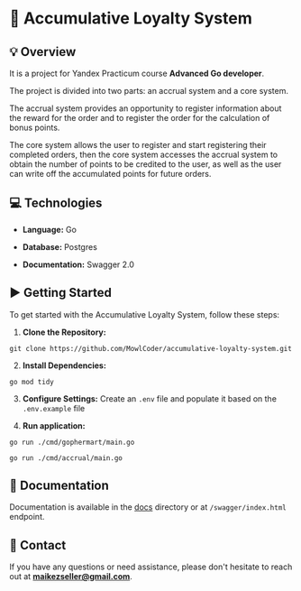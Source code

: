 # 🎁 Accumulative Loyalty System

## 💡 Overview

It is a project for Yandex Practicum course **Advanced Go developer**.

The project is divided into two parts: an accrual system and a core system.

The accrual system provides an opportunity to register information about the reward for the order and to register the order for the calculation of bonus points.

The core system allows the user to register and start registering their completed orders, then the core system accesses the accrual system to obtain the number of points to be credited to the user, as well as the user can write off the accumulated points for future orders.
## 💻 Technologies

- **Language:** Go

- **Database:** Postgres

- **Documentation:** Swagger 2.0

## ▶️ Getting Started

To get started with the Accumulative Loyalty System, follow these steps:

1. **Clone the Repository:**
```shell
git clone https://github.com/MowlCoder/accumulative-loyalty-system.git
```

2. **Install Dependencies:**
```shell
go mod tidy
```

3. **Configure Settings:** Create an `.env` file and populate it based on the `.env.example` file

4. **Run application:**
```shell
go run ./cmd/gophermart/main.go
```
```shell
go run ./cmd/accrual/main.go
```

## 📝 Documentation

Documentation is available in the [docs](/docs) directory or at `/swagger/index.html` endpoint.

## 📧 Contact

If you have any questions or need assistance, please don't hesitate to reach out at **maikezseller@gmail.com**.
